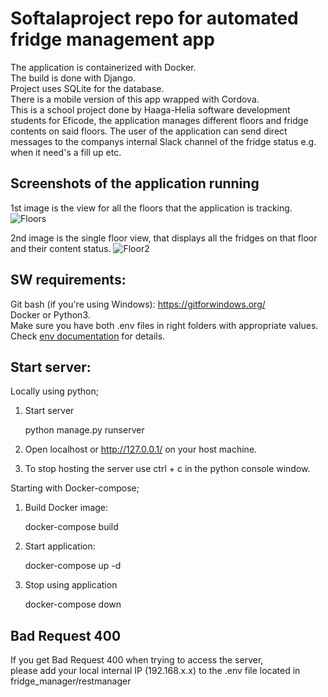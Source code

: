 # Softalaproject repo for automated fridge management app
The application is containerized with Docker. <br>
The build is done with Django.<br> 
Project uses SQLite for the database. <br>
There is a mobile version of this app wrapped with Cordova.
<br>
This is a school project done by Haaga-Helia software development students for Eficode,
the application manages different floors and fridge contents on said floors. The user of the application can send direct messages to the companys internal Slack channel of the fridge status e.g. when it need's a fill up etc.

## Screenshots of the application running
1st image is the view for all the floors that the application is tracking.
![Floors](https://github.com/softalaproject/fridge_manager/blob/master/documents/screenshots/floors.jpg) 

2nd image is the single floor view, that displays all the fridges on that floor and their content status.
![Floor2](https://github.com/softalaproject/fridge_manager/blob/master/documents/screenshots/floor2.jpg) 

## SW requirements:
Git bash (if you're using Windows): https://gitforwindows.org/<br>
Docker or Python3.<br>
Make sure you have both .env files in right folders with appropriate values. Check [env documentation](https://github.com/softalaproject/fridge_manager/blob/master/documents/env_information.md) for details.
## Start server:
Locally using python;

1. Start server

	python manage.py runserver

2. Open localhost or http://127.0.0.1/ on your host machine.

3. To stop hosting the server use ctrl + c in the python console window.

Starting with Docker-compose;

1. Build Docker image:

	docker-compose build

2. Start application:

	docker-compose up -d

3. Stop using application

	docker-compose down


## Bad Request 400
If you get Bad Request 400 when trying to access the server, <br>
please add your local internal IP (192.168.x.x) to the .env file located in fridge_manager/restmanager
